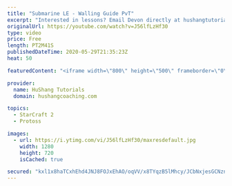 ```yaml
---
title: "Submarine LE - Walling Guide PvT"
excerpt: "Interested in lessons? Email Devon directly at hushangtutorials@outlook.com ------------------------------------------------------------------------------------------------------- Want to support HuShang Tutorials directly? Patreon is a website where you can contribute a monthly donation that will help"
originalUrl: https://youtube.com/watch?v=J56lfLzHf30
type: video
price: Free
length: PT2M41S
publishedDateTime: 2020-05-29T21:35:23Z
heat: 50

featuredContent: "<iframe width=\"800\" height=\"500\" frameborder=\"0\" src=\"https://www.youtube.com/embed/J56lfLzHf30\" allow=\"accelerometer; autoplay; encrypted-media; gyroscope; picture-in-picture\" allowfullscreen></iframe>"

provider:
  name: HuShang Tutorials
  domain: hushangcoaching.com

topics:
  - StarCraft 2
  - Protoss

images:
  - url: https://i.ytimg.com/vi/J56lfLzHf30/maxresdefault.jpg
    width: 1280
    height: 720
    isCached: true

secured: "kxl1x8haTCxhEhd4JNJ8FOJxEhAO/oqVV/x8TYqzB5lMhcy/JCbNxjesGCNzn9/Ju63Thu9nWxi/nRdhRHt60+ygfeIXfDwkY9qHc27GDORock+I6ZwB0xDWrigLZljQQW9AHY6o0204JZF9KfjbAg5EINQkGwBD3B1ZRxBB91Twpkvvnq+efjJA9XLEy7Nym3IcQFyUzd95I4j085upKyEAzvrm0Ne2vdEYiAj6RhchCDK/JHWJHMvVSAsdITpCE2DK3lQX7phVKOCzDeQWpaUQjI8+DQUXV7K9uuhSyonC3jqS8ZSH/ExAGxs12s9wWl7aQtfJHrYNAumJY5SPo4X0RGyAOVXyd3j/ru2Rowvr8LSukmq8pNpOSkMsHvorZC94OGv1tqQQMdhJpJWJa6lRJY8R9EZb5vxZpDhyJKU=;YP+CRWC2wxx6z6v8FO2uvA=="
---
```


